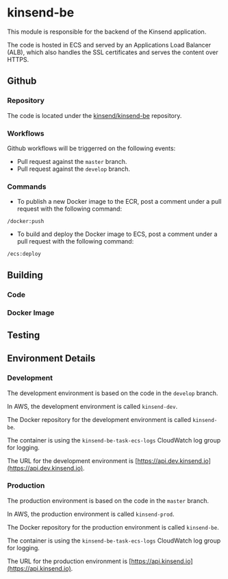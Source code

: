 # kinsend-be

This module is responsible for the backend of the Kinsend application.

The code is hosted in ECS and served by an Applications Load Balancer (ALB), which also handles the SSL certificates
and serves the content over HTTPS.

## Github

### Repository

The code is located under the [kinsend/kinsend-be] repository.

### Workflows

Github workflows will be triggerred on the following events:

* Pull request against the `master` branch.
* Pull request against the `develop` branch.

### Commands

* To publish a new Docker image to the ECR, post a comment under a pull request with the following command:
```
/docker:push
```

* To build and deploy the Docker image to ECS, post a comment under a pull request with the following command:
```
/ecs:deploy
```

## Building

### Code

### Docker Image

## Testing

## Environment Details

### Development

The development environment is based on the code in the `develop` branch.

In AWS, the development environment is called `kinsend-dev`.

The Docker repository for the development environment is called `kinsend-be`.

The container is using the `kinsend-be-task-ecs-logs` CloudWatch log group for logging.

The URL for the development environment is [https://api.dev.kinsend.io](https://api.dev.kinsend.io).

### Production

The production environment is based on the code in the `master` branch.

In AWS, the production environment is called `kinsend-prod`.

The Docker repository for the production environment is called `kinsend-be`.

The container is using the `kinsend-be-task-ecs-logs` CloudWatch log group for logging.

The URL for the production environment is [https://api.kinsend.io](https://api.kinsend.io).

[kinsend/kinsend-be]: https://github.com/kinsend/kinsend-be
